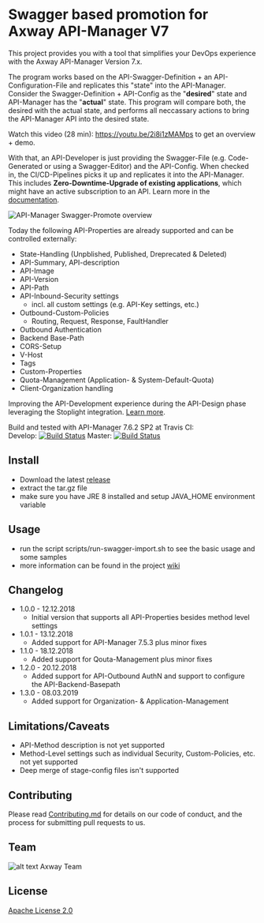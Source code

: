 # Swagger based promotion for Axway API-Manager V7

This project provides you with a tool that simplifies your DevOps experience with the Axway API-Manager Version 7.x. 

The program works based on the API-Swagger-Definition + an API-Configuration-File and replicates this "state" into the API-Manager. Consider the Swagger-Definition + API-Config as the "__desired__" state and API-Manager has the "__actual__" state. This program will compare both, the desired with the actual state, and performs all neccassary actions to bring the API-Manager API into the desired state.

Watch this video (28 min): https://youtu.be/2i8i1zMAMps to get an overview + demo.

With that, an API-Developer is just providing the Swagger-File (e.g. Code-Generated or using a Swagger-Editor) and the API-Config. When checked in, the CI/CD-Pipelines picks it up and replicates it into the API-Manager. 
This includes __Zero-Downtime-Upgrade of existing applications__, which might have an active subscription to an API. Learn more in the [documentation](https://github.com/Axway-API-Management-Plus/apimanager-swagger-promote/wiki).

![API-Manager Swagger-Promote overview]( https://github.com/Axway-API-Management-Plus/apimanager-swagger-promote/blob/master/src/lib/images/apimanager-swagger-promote-overview.png )

Today the following API-Properties are already supported and can be controlled externally:
- State-Handling (Unpblished, Published, Dreprecated & Deleted)
- API-Summary, API-description
- API-Image 
- API-Version
- API-Path
- API-Inbound-Security settings 
  - incl. all custom settings (e.g. API-Key settings, etc.)
- Outbound-Custom-Policies
  - Routing, Request, Response, FaultHandler
- Outbound Authentication
- Backend Base-Path
- CORS-Setup
- V-Host
- Tags
- Custom-Properties
- Quota-Management (Application- & System-Default-Quota)
- Client-Organization handling  

Improving the API-Development experience during the API-Design phase leveraging the Stoplight integration. [Learn more](https://github.com/Axway-API-Management-Plus/apimanager-swagger-promote/wiki/Stoplight-Integration).

Build and tested with API-Manager 7.6.2 SP2 at Travis CI:  
Develop: [![Build Status](https://travis-ci.org/Axway-API-Management-Plus/apimanager-swagger-promote.svg?branch=develop)](https://travis-ci.org/Axway-API-Management-Plus/apimanager-swagger-promote)
Master: [![Build Status](https://travis-ci.org/Axway-API-Management-Plus/apimanager-swagger-promote.svg?branch=master)](https://travis-ci.org/Axway-API-Management-Plus/apimanager-swagger-promote)

## Install
- Download the latest [release](https://github.com/Axway-API-Management-Plus/apimanager-swagger-promote/releases)
- extract the tar.gz file
- make sure you have JRE 8 installed and setup JAVA_HOME environment variable

## Usage
- run the script scripts/run-swagger-import.sh to see the basic usage and some samples
- more information can be found in the project [wiki](https://github.com/Axway-API-Management-Plus/apimanager-swagger-promote/wiki) 

## Changelog
- 1.0.0 - 12.12.2018
  - Initial version that supports all API-Properties besides method level settings
- 1.0.1 - 13.12.2018
  - Added support for API-Manager 7.5.3 plus minor fixes
- 1.1.0 - 18.12.2018
  - Added support for Qouta-Management plus minor fixes
- 1.2.0 - 20.12.2018
  - Added support for API-Outbound AuthN and support to configure the API-Backend-Basepath
- 1.3.0 - 08.03.2019
  - Added support for Organization- & Application-Management


## Limitations/Caveats
- API-Method description is not yet supported
- Method-Level settings such as individual Security, Custom-Policies, etc. not yet supported
- Deep merge of stage-config files isn't supported

## Contributing

Please read [Contributing.md](https://github.com/Axway-API-Management-Plus/Common/blob/master/Contributing.md) for details on our code of conduct, and the process for submitting pull requests to us.

## Team

![alt text][Axwaylogo] Axway Team

[Axwaylogo]: https://github.com/Axway-API-Management/Common/blob/master/img/AxwayLogoSmall.png  "Axway logo"


## License
[Apache License 2.0](/LICENSE)
